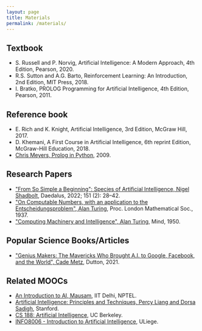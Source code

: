 ```yaml
---
layout: page
title: Materials
permalink: /materials/
---
```


<!--- {% include image.html url="/_images/cover2.jpg" width=175 align="right" %} -->

## Textbook
- S. Russell and P. Norvig, Artificial Intelligence: A Modern Approach, 4th Edition, Pearson, 2020.
- R.S. Sutton and A.G. Barto, Reinforcement Learning: An Introduction, 2nd Edition, MIT Press, 2018.
- I. Bratko, PROLOG Programming for Artificial Intelligence, 4th Edition, Pearson, 2011.

## Reference book
- E. Rich and K. Knight, Artificial Intelligence, 3rd Edition, McGraw Hill, 2017.
- D. Khemani, A First Course in Artificial Intelligence, 6th reprint Edition, McGraw-Hill Education, 2018.
- [Chris Meyers, Prolog in Python](https://www.openbookproject.net/py4fun/prolog/intro.html), 2009.


## Research Papers
- ["From So Simple a Beginning": Species of Artificial Intelligence, Nigel Shadbolt](https://direct.mit.edu/daed/article/151/2/28/110616/From-So-Simple-a-Beginning-Species-of-Artificial), Daedalus, 2022; 151 (2): 28–42.
- ["On Computable Numbers, with an application to the Entscheidungsproblem", Alan Turing](https://www.cs.virginia.edu/~robins/Turing_Paper_1936.pdf), Proc. London Mathematical Soc., 1937.
- ["Computing Machinery and Intelligence", Alan Turing](https://phil415.pbworks.com/f/TuringComputing.pdf), Mind, 1950.

## Popular Science Books/Articles
- ["Genius Makers: The Mavericks Who Brought A.I. to Google, Facebook, and the World", Cade Metz](https://www.amazon.in/Genius-Makers-Mavericks-Brought-Facebook/dp/1524742678), Dutton, 2021.

## Related MOOCs
- [An Introduction to AI, Mausam](https://www.youtube.com/playlist?list=PLp6ek2hDcoNB_YJCruBFjhF79f5ZHyBuz), IIT Delhi, NPTEL.
- [Artificial Intelligence: Principles and Techniques, Percy Liang and Dorsa Sadigh](https://www.youtube.com/watch?v=ZiwogMtbjr4), Stanford.
- [CS 188: Artificial Intelligence](https://inst.eecs.berkeley.edu/~cs188/fa22/), UC Berkeley.
- [INFO8006 - Introduction to Artificial Intelligence](https://github.com/glouppe/info8006-introduction-to-ai), ULiege.
